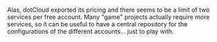 Alas, dotCloud exported its pricing and there seems to be a limit
of two services per free account. Many "game" projects actually require
more services, so it can be useful to have a central repository for
the configurations of the different accounts... just to play with.
